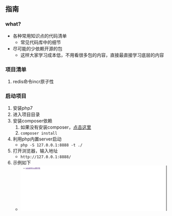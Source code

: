 ## 指南

### what?

- 各种常用知识点的代码清单
    - 常见代码库中的细节
- 尽可能的少依赖开源的包
    - 这样大家学习成本低，不用看很多包的内容，直接最直接学习底层的内容

### 项目清单

1. redis命令incr原子性

### 启动项目
1. 安装php7
1. 进入项目目录
1. 安装composer依赖
    1. 如果没有安装composer，[点击这里](https://getcomposer.org/download/)
    1. `composer install`
1. 利用php内置server启动
    - `php -S 127.0.0.1:8888 -t ./`
1. 打开浏览器，输入地址
    - `http://127.0.0.1:8888/`
1. 示例如下
    - ![chrome浏览器截图](/images/chrome_view_index_screen.png)